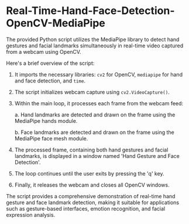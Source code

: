 # Real-Time-Hand-Face-Detection-OpenCV-MediaPipe

The provided Python script utilizes the MediaPipe library to detect hand gestures and facial landmarks simultaneously in real-time video captured from a webcam using OpenCV.

Here's a brief overview of the script:

1. It imports the necessary libraries: `cv2` for OpenCV, `mediapipe` for hand and face detection, and `time`.

2. The script initializes webcam capture using `cv2.VideoCapture()`.

3. Within the main loop, it processes each frame from the webcam feed:

   a. Hand landmarks are detected and drawn on the frame using the MediaPipe hands module.
   
   b. Face landmarks are detected and drawn on the frame using the MediaPipe face mesh module.

4. The processed frame, containing both hand gestures and facial landmarks, is displayed in a window named 'Hand Gesture and Face Detection'.

5. The loop continues until the user exits by pressing the 'q' key.

6. Finally, it releases the webcam and closes all OpenCV windows.

The script provides a comprehensive demonstration of real-time hand gesture and face landmark detection, making it suitable for applications such as gesture-based interfaces, emotion recognition, and facial expression analysis.
